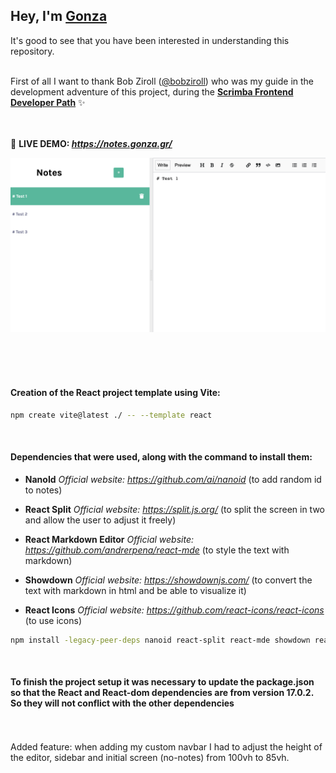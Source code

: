 
## Hey, I'm **[Gonza](https://gonza.gr/)**
It's good to see that you have been interested in understanding this repository.<br><br>



First of all I want to thank Bob Ziroll ([@bobziroll](https://twitter.com/bobziroll)) 
who was my guide in the development adventure of this project, 
during the **[Scrimba Frontend Developer Path](https://scrimba.com/)** ✨<br><br><br>



📌 **LIVE DEMO: _https://notes.gonza.gr/_**

[![Notes Demo Preview](./src/assets/notes.png)](https://notes.gonza.works/)

<br><br><br>





#### Creation of the React project template using Vite:
```bash
npm create vite@latest ./ -- --template react
```

<br>

#### Dependencies that were used, along with the command to install them:

* **NanoId**
_Official website: https://github.com/ai/nanoid_ (to add random id to notes)

* **React Split**
_Official website: https://split.js.org/_ (to split the screen in two and allow the user to adjust it freely)

* **React Markdown Editor**
_Official website: https://github.com/andrerpena/react-mde_ (to style the text with markdown)

* **Showdown**
_Official website: https://showdownjs.com/_ (to convert the text with markdown in html and be able to visualize it)

* **React Icons**
_Official website: https://github.com/react-icons/react-icons_ (to use icons)

```bash
npm install -legacy-peer-deps nanoid react-split react-mde showdown react-icons
```

<br>

#### To finish the project setup it was necessary to update the package.json so that the React and React-dom dependencies are from version 17.0.2. So they will not conflict with the other dependencies

<br>
<br>
Added feature: when adding my custom navbar I had to adjust the height of the editor, sidebar and initial screen (no-notes) from 100vh to 85vh.
<br>
<br>
